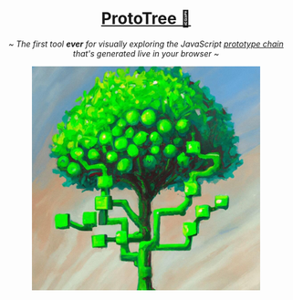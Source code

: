 <div align="center">
  <h1> <a href="https://weizman.github.io/ProtoTree/"> ProtoTree 🌳 </a> </h1>
  <p><i> ~ The first tool <b>ever</b> for visually exploring the JavaScript <a href="https://developer.mozilla.org/en-US/docs/Web/JavaScript/Inheritance_and_the_prototype_chain">prototype chain</a> that's generated live in your browser ~ </i></p>
  <img src="img.jpg" width="400px">
</div>
